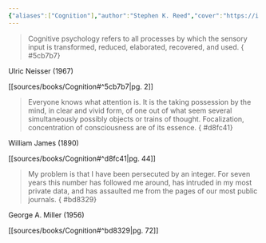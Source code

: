 ```yaml
---
{"aliases":["Cognition"],"author":"Stephen K. Reed","cover":"https://i.imgur.com/8Jq3ES0.jpg","date-created":"2022-08-17T20:52","date-modified":"2023-04-20T12:12","dg-publish":true,"finished":null,"linter-yaml-title-alias":"Cognition","location":"Oakland","subtitle":"Theories and Applications","tags":["source/book","psych"],"title":"Cognition","translator":null,"up":[["sources moc"]],"year":2013,"dg-path":"highlights/Cognition.md","permalink":"/highlights/cognition/","dgPassFrontmatter":true,"created":"2022-08-17T20:52","updated":"2023-04-20T12:12"}
---
```



>Cognitive psychology refers to all processes by which the sensory input is transformed, reduced, elaborated, recovered, and used.
{ #5cb7b7}


Ulric Neisser (1967)

[[sources/books/Cognition#^5cb7b7\|pg. 2]]

>Everyone knows what attention is. It is the taking possession by the mind, in clear and vivid form, of one out of what seem several simultaneously possibly objects or trains of thought. Focalization, concentration of consciousness are of its essence.
{ #d8fc41}


William James (1890)

[[sources/books/Cognition#^d8fc41\|pg. 44]]

>My problem is that I have been persecuted by an integer. For seven years this number has followed me around, has intruded in my most private data, and has assaulted me from the pages of our most public journals.
{ #bd8329}

  
George A. Miller (1956)

[[sources/books/Cognition#^bd8329\|pg. 72]]
